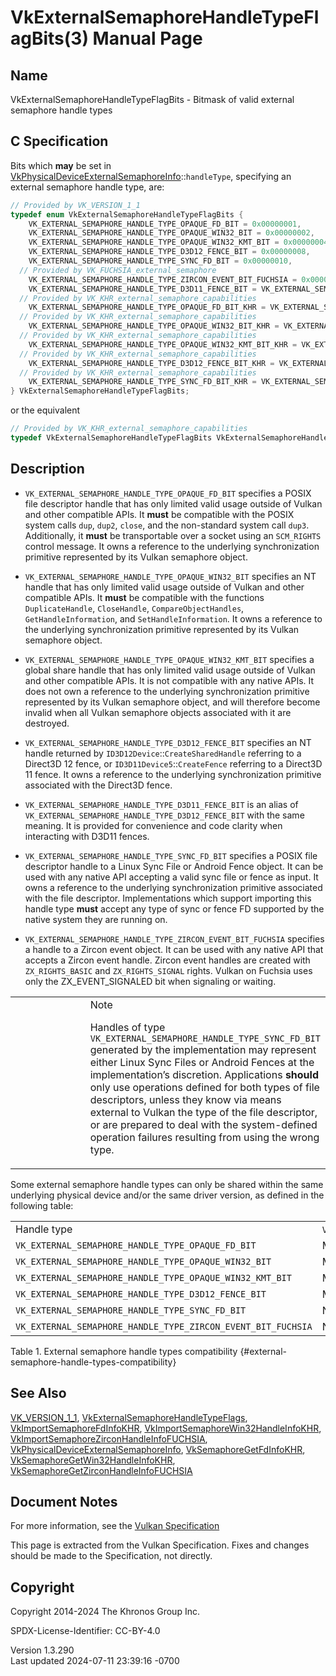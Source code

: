 # VkExternalSemaphoreHandleTypeFlagBits(3) Manual Page

## Name

VkExternalSemaphoreHandleTypeFlagBits - Bitmask of valid external
semaphore handle types



## <a href="#_c_specification" class="anchor"></a>C Specification

Bits which **may** be set in
[VkPhysicalDeviceExternalSemaphoreInfo](https://registry.khronos.org/vulkan/specs/1.3-extensions/man/html/VkPhysicalDeviceExternalSemaphoreInfo.html)::`handleType`,
specifying an external semaphore handle type, are:

``` c
// Provided by VK_VERSION_1_1
typedef enum VkExternalSemaphoreHandleTypeFlagBits {
    VK_EXTERNAL_SEMAPHORE_HANDLE_TYPE_OPAQUE_FD_BIT = 0x00000001,
    VK_EXTERNAL_SEMAPHORE_HANDLE_TYPE_OPAQUE_WIN32_BIT = 0x00000002,
    VK_EXTERNAL_SEMAPHORE_HANDLE_TYPE_OPAQUE_WIN32_KMT_BIT = 0x00000004,
    VK_EXTERNAL_SEMAPHORE_HANDLE_TYPE_D3D12_FENCE_BIT = 0x00000008,
    VK_EXTERNAL_SEMAPHORE_HANDLE_TYPE_SYNC_FD_BIT = 0x00000010,
  // Provided by VK_FUCHSIA_external_semaphore
    VK_EXTERNAL_SEMAPHORE_HANDLE_TYPE_ZIRCON_EVENT_BIT_FUCHSIA = 0x00000080,
    VK_EXTERNAL_SEMAPHORE_HANDLE_TYPE_D3D11_FENCE_BIT = VK_EXTERNAL_SEMAPHORE_HANDLE_TYPE_D3D12_FENCE_BIT,
  // Provided by VK_KHR_external_semaphore_capabilities
    VK_EXTERNAL_SEMAPHORE_HANDLE_TYPE_OPAQUE_FD_BIT_KHR = VK_EXTERNAL_SEMAPHORE_HANDLE_TYPE_OPAQUE_FD_BIT,
  // Provided by VK_KHR_external_semaphore_capabilities
    VK_EXTERNAL_SEMAPHORE_HANDLE_TYPE_OPAQUE_WIN32_BIT_KHR = VK_EXTERNAL_SEMAPHORE_HANDLE_TYPE_OPAQUE_WIN32_BIT,
  // Provided by VK_KHR_external_semaphore_capabilities
    VK_EXTERNAL_SEMAPHORE_HANDLE_TYPE_OPAQUE_WIN32_KMT_BIT_KHR = VK_EXTERNAL_SEMAPHORE_HANDLE_TYPE_OPAQUE_WIN32_KMT_BIT,
  // Provided by VK_KHR_external_semaphore_capabilities
    VK_EXTERNAL_SEMAPHORE_HANDLE_TYPE_D3D12_FENCE_BIT_KHR = VK_EXTERNAL_SEMAPHORE_HANDLE_TYPE_D3D12_FENCE_BIT,
  // Provided by VK_KHR_external_semaphore_capabilities
    VK_EXTERNAL_SEMAPHORE_HANDLE_TYPE_SYNC_FD_BIT_KHR = VK_EXTERNAL_SEMAPHORE_HANDLE_TYPE_SYNC_FD_BIT,
} VkExternalSemaphoreHandleTypeFlagBits;
```

or the equivalent

``` c
// Provided by VK_KHR_external_semaphore_capabilities
typedef VkExternalSemaphoreHandleTypeFlagBits VkExternalSemaphoreHandleTypeFlagBitsKHR;
```

## <a href="#_description" class="anchor"></a>Description

- `VK_EXTERNAL_SEMAPHORE_HANDLE_TYPE_OPAQUE_FD_BIT` specifies a POSIX
  file descriptor handle that has only limited valid usage outside of
  Vulkan and other compatible APIs. It **must** be compatible with the
  POSIX system calls `dup`, `dup2`, `close`, and the non-standard system
  call `dup3`. Additionally, it **must** be transportable over a socket
  using an `SCM_RIGHTS` control message. It owns a reference to the
  underlying synchronization primitive represented by its Vulkan
  semaphore object.

- `VK_EXTERNAL_SEMAPHORE_HANDLE_TYPE_OPAQUE_WIN32_BIT` specifies an NT
  handle that has only limited valid usage outside of Vulkan and other
  compatible APIs. It **must** be compatible with the functions
  `DuplicateHandle`, `CloseHandle`, `CompareObjectHandles`,
  `GetHandleInformation`, and `SetHandleInformation`. It owns a
  reference to the underlying synchronization primitive represented by
  its Vulkan semaphore object.

- `VK_EXTERNAL_SEMAPHORE_HANDLE_TYPE_OPAQUE_WIN32_KMT_BIT` specifies a
  global share handle that has only limited valid usage outside of
  Vulkan and other compatible APIs. It is not compatible with any native
  APIs. It does not own a reference to the underlying synchronization
  primitive represented by its Vulkan semaphore object, and will
  therefore become invalid when all Vulkan semaphore objects associated
  with it are destroyed.

- `VK_EXTERNAL_SEMAPHORE_HANDLE_TYPE_D3D12_FENCE_BIT` specifies an NT
  handle returned by `ID3D12Device`::`CreateSharedHandle` referring to a
  Direct3D 12 fence, or `ID3D11Device5`::`CreateFence` referring to a
  Direct3D 11 fence. It owns a reference to the underlying
  synchronization primitive associated with the Direct3D fence.

- `VK_EXTERNAL_SEMAPHORE_HANDLE_TYPE_D3D11_FENCE_BIT` is an alias of
  `VK_EXTERNAL_SEMAPHORE_HANDLE_TYPE_D3D12_FENCE_BIT` with the same
  meaning. It is provided for convenience and code clarity when
  interacting with D3D11 fences.

- `VK_EXTERNAL_SEMAPHORE_HANDLE_TYPE_SYNC_FD_BIT` specifies a POSIX file
  descriptor handle to a Linux Sync File or Android Fence object. It can
  be used with any native API accepting a valid sync file or fence as
  input. It owns a reference to the underlying synchronization primitive
  associated with the file descriptor. Implementations which support
  importing this handle type **must** accept any type of sync or fence
  FD supported by the native system they are running on.

- `VK_EXTERNAL_SEMAPHORE_HANDLE_TYPE_ZIRCON_EVENT_BIT_FUCHSIA` specifies
  a handle to a Zircon event object. It can be used with any native API
  that accepts a Zircon event handle. Zircon event handles are created
  with `ZX_RIGHTS_BASIC` and `ZX_RIGHTS_SIGNAL` rights. Vulkan on
  Fuchsia uses only the ZX_EVENT_SIGNALED bit when signaling or waiting.

<table>
<colgroup>
<col style="width: 50%" />
<col style="width: 50%" />
</colgroup>
<tbody>
<tr>
<td class="icon"><em></em></td>
<td class="content">Note
<p>Handles of type
<code>VK_EXTERNAL_SEMAPHORE_HANDLE_TYPE_SYNC_FD_BIT</code> generated by
the implementation may represent either Linux Sync Files or Android
Fences at the implementation’s discretion. Applications
<strong>should</strong> only use operations defined for both types of
file descriptors, unless they know via means external to Vulkan the type
of the file descriptor, or are prepared to deal with the system-defined
operation failures resulting from using the wrong type.</p></td>
</tr>
</tbody>
</table>

Some external semaphore handle types can only be shared within the same
underlying physical device and/or the same driver version, as defined in
the following table:

|  |  |  |
|----|----|----|
| Handle type | `VkPhysicalDeviceIDProperties`::`driverUUID` | `VkPhysicalDeviceIDProperties`::`deviceUUID` |
| `VK_EXTERNAL_SEMAPHORE_HANDLE_TYPE_OPAQUE_FD_BIT` | Must match | Must match |
| `VK_EXTERNAL_SEMAPHORE_HANDLE_TYPE_OPAQUE_WIN32_BIT` | Must match | Must match |
| `VK_EXTERNAL_SEMAPHORE_HANDLE_TYPE_OPAQUE_WIN32_KMT_BIT` | Must match | Must match |
| `VK_EXTERNAL_SEMAPHORE_HANDLE_TYPE_D3D12_FENCE_BIT` | Must match | Must match |
| `VK_EXTERNAL_SEMAPHORE_HANDLE_TYPE_SYNC_FD_BIT` | No restriction | No restriction |
| `VK_EXTERNAL_SEMAPHORE_HANDLE_TYPE_ZIRCON_EVENT_BIT_FUCHSIA` | No restriction | No restriction |

Table 1. External semaphore handle types compatibility
{#external-semaphore-handle-types-compatibility}

## <a href="#_see_also" class="anchor"></a>See Also

[VK_VERSION_1_1](https://registry.khronos.org/vulkan/specs/1.3-extensions/man/html/VK_VERSION_1_1.html),
[VkExternalSemaphoreHandleTypeFlags](https://registry.khronos.org/vulkan/specs/1.3-extensions/man/html/VkExternalSemaphoreHandleTypeFlags.html),
[VkImportSemaphoreFdInfoKHR](https://registry.khronos.org/vulkan/specs/1.3-extensions/man/html/VkImportSemaphoreFdInfoKHR.html),
[VkImportSemaphoreWin32HandleInfoKHR](https://registry.khronos.org/vulkan/specs/1.3-extensions/man/html/VkImportSemaphoreWin32HandleInfoKHR.html),
[VkImportSemaphoreZirconHandleInfoFUCHSIA](https://registry.khronos.org/vulkan/specs/1.3-extensions/man/html/VkImportSemaphoreZirconHandleInfoFUCHSIA.html),
[VkPhysicalDeviceExternalSemaphoreInfo](https://registry.khronos.org/vulkan/specs/1.3-extensions/man/html/VkPhysicalDeviceExternalSemaphoreInfo.html),
[VkSemaphoreGetFdInfoKHR](https://registry.khronos.org/vulkan/specs/1.3-extensions/man/html/VkSemaphoreGetFdInfoKHR.html),
[VkSemaphoreGetWin32HandleInfoKHR](https://registry.khronos.org/vulkan/specs/1.3-extensions/man/html/VkSemaphoreGetWin32HandleInfoKHR.html),
[VkSemaphoreGetZirconHandleInfoFUCHSIA](https://registry.khronos.org/vulkan/specs/1.3-extensions/man/html/VkSemaphoreGetZirconHandleInfoFUCHSIA.html)

## <a href="#_document_notes" class="anchor"></a>Document Notes

For more information, see the <a
href="https://registry.khronos.org/vulkan/specs/1.3-extensions/html/vkspec.html#VkExternalSemaphoreHandleTypeFlagBits"
target="_blank" rel="noopener">Vulkan Specification</a>

This page is extracted from the Vulkan Specification. Fixes and changes
should be made to the Specification, not directly.

## <a href="#_copyright" class="anchor"></a>Copyright

Copyright 2014-2024 The Khronos Group Inc.

SPDX-License-Identifier: CC-BY-4.0

Version 1.3.290  
Last updated 2024-07-11 23:39:16 -0700
